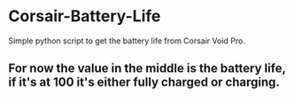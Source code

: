 # Corsair-Battery-Life
Simple python script to get the battery life from Corsair Void Pro.

## For now the value in the middle is the battery life, if it's at 100 it's either fully charged or charging. 
